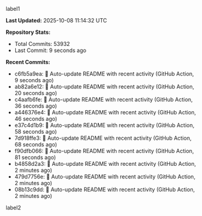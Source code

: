 
label1 
<!-- ACTIVITY_START -->
**Last Updated:** 2025-10-08 11:14:32 UTC

**Repository Stats:**
- Total Commits: 53932
- Last Commit: 9 seconds ago

**Recent Commits:**
- c6fb5a9ea: 🤖 Auto-update README with recent activity (GitHub Action, 9 seconds ago)
- ab82a6e12: 🤖 Auto-update README with recent activity (GitHub Action, 20 seconds ago)
- c4aafb6fe: 🤖 Auto-update README with recent activity (GitHub Action, 36 seconds ago)
- a446376e4: 🤖 Auto-update README with recent activity (GitHub Action, 46 seconds ago)
- e37c4d1b9: 🤖 Auto-update README with recent activity (GitHub Action, 58 seconds ago)
- 7d918ffe3: 🤖 Auto-update README with recent activity (GitHub Action, 68 seconds ago)
- f90dfb066: 🤖 Auto-update README with recent activity (GitHub Action, 81 seconds ago)
- b4858d2a3: 🤖 Auto-update README with recent activity (GitHub Action, 2 minutes ago)
- 479d7756e: 🤖 Auto-update README with recent activity (GitHub Action, 2 minutes ago)
- 08b13c9dd: 🤖 Auto-update README with recent activity (GitHub Action, 2 minutes ago)
<!-- ACTIVITY_END -->

label2
